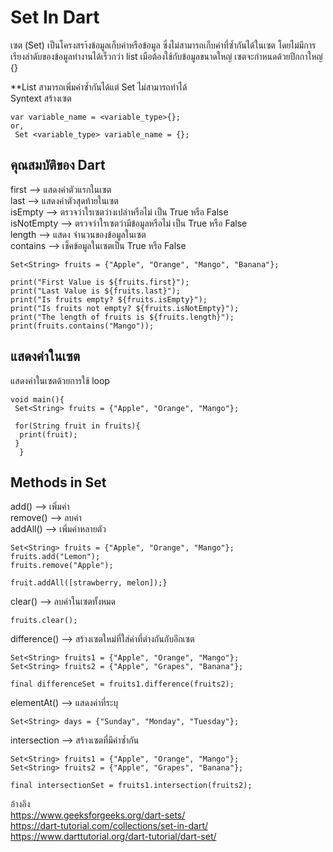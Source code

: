 # Set In Dart
เซต (Set) เป็นโครงสรา้งข้อมูลเก็บค่าหรือข้อมูล ซึ่งไม่สามารถเก็บค่าที่ซ้ำกันได้ในเซต โดยไม่มีการเรียงลำดับของข้อมูลทำงานได้เร็วกว่า list เมือต้องใช้กับข้อมูลขนาดใหญ่
  เซตจะกำหนดด้วยปีกกาใหญ่ {}
  
**List สามารถเพิ่มค่าซ้ำกันได้แต่ Set ไม่สามารถทำได้  
Syntext สร้างเซต

    var variable_name = <variable_type>{};
    or,
     Set <variable_type> variable_name = {};

## คุณสมบัติของ Dart
first --> แสดงค่าตัวแรกในเซต  
last --> แสดงค่าตัวสุดท้ายในเซต  
isEmpty --> ตรวจว่าใรเซตว่างเปล่าหรือไม่ เป็น True หรือ False  
isNotEmpty --> ตรวจว่าใรเซตว่ามีข้อมูลหรือไม่ เป็น True หรือ False  
length --> แสดง จำนวนของข้อมูลในเซต  
contains --> เช็คข้อมูลในเซตเป็น True หรือ False

    Set<String> fruits = {"Apple", "Orange", "Mango", "Banana"};
    
    print("First Value is ${fruits.first}");
    print("Last Value is ${fruits.last}");
    print("Is fruits empty? ${fruits.isEmpty}");
    print("Is fruits not empty? ${fruits.isNotEmpty}");
    print("The length of fruits is ${fruits.length}");
    print(fruits.contains("Mango"));

## แสดงค่าในเซต
แสดงค่าในเซตด้วยการใช้ loop

    void main(){
     Set<String> fruits = {"Apple", "Orange", "Mango"};
  
     for(String fruit in fruits){
      print(fruit);
     }
      }

## Methods in Set
add() --> เพิ่มค่า  
remove() --> ลบค่า  
addAll() --> เพิ่มค่าหลายตัว


    Set<String> fruits = {"Apple", "Orange", "Mango"};
    fruits.add("Lemon");
    fruits.remove("Apple");
    
    fruit.addAll([strawberry, melon]);}

clear() --> ลบค่าในเซตทั้งหมด  

    fruits.clear();
difference() --> สร้างเซตใหม่ที่ใส่ค่าที่ต่างกันกับอีกเซต  

    Set<String> fruits1 = {"Apple", "Orange", "Mango"};
    Set<String> fruits2 = {"Apple", "Grapes", "Banana"};

    final differenceSet = fruits1.difference(fruits2);
elementAt() --> แสดงค่าที่ระบุ  

    Set<String> days = {"Sunday", "Monday", "Tuesday"};
intersection --> สร้างเซตที่มีค่าซ้ำกัน  

    Set<String> fruits1 = {"Apple", "Orange", "Mango"};
    Set<String> fruits2 = {"Apple", "Grapes", "Banana"};

    final intersectionSet = fruits1.intersection(fruits2);

อ้างอิง  
https://www.geeksforgeeks.org/dart-sets/  
https://dart-tutorial.com/collections/set-in-dart/  
https://www.darttutorial.org/dart-tutorial/dart-set/
